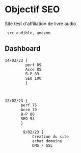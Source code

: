 # Objectif SEO

Site test d'affiliation de livre audio

	 src audible, amazon

## Dashboard



 

    14/02/23 {
             perf 89
             Acce 85
             B-P 83
             SEO 100
             }

   
 
    12/02/23 {
	       perf 75
	       Acce 70
	       B-P 80
	       SEO 93
	       }
	       
			9/02/23 {
				Création du site
				achat domaine
				DNS / SSL
				

